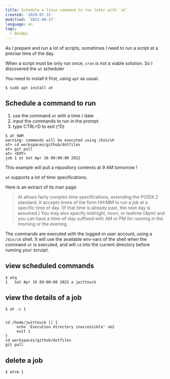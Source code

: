 ```yaml
---
title: Schedule a linux command to run later with `at`
created: '2020-07-15'
modified: '2022-06-17'
language: en
tags:
  - DevOps
---
```


As I prepare and run a lot of scripts, sometimes I need to run a script at a precise time of the day.

When a script must be only run once, `cron` is not a viable solution.
So I discovered the `at` scheduler

You need to install it first, using `apt` as usual.

```shell
$ sudo apt install at
```

## Schedule a command to run

1. use the command `at` with a time / date
2. input the commands to run in the prompt
3. type CTRL+D to exit (^D)

```shell
$ at 9AM       
warning: commands will be executed using /bin/sh
at> cd workspaces/github/dotfiles
at> git pull
at> <EOT>
job 1 at Sat Apr 16 09:00:00 2022
```

This example will pull a repository contents at 9 AM tomorrow !

`at` supports a lot of time specifications.

Here is an extract of its man page:

> At  allows  fairly  complex time specifications, extending the POSIX.2 standard.  It accepts times of the form
> HH:MM to run a job at a specific time of day.  (If that time is already past, the next day is  assumed.)   You
> may  also  specify  midnight, noon, or teatime (4pm) and you can have a time-of-day suffixed with AM or PM for
> running in the morning or the evening.

The commands are executed with the logged-in user account, using a `/bin/sh` shell.
It will use the available env-vars of the shell when the command `at` is executed, and will `cd` into the current directory before running your scruipt.

## view scheduled commands

```shell
$ atq
1	Sat Apr 16 09:00:00 2022 a jwittouck
```

## view the details of a job

```shell
$ at -c 1


cd /home/jwittouck || {
	 echo 'Execution directory inaccessible' >&2
	 exit 1
}
cd workspaces/github/dotfiles
git pull

```

## delete a job

```shell
$ atrm 1
```
